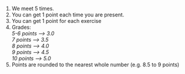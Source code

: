 1. We meet 5 times.
2. You can get 1 point each time you are present.
3. You can get 1 point for each exercise
4. Grades:
</br>*5-6 points --> 3.0*
</br>*7 points --> 3.5*
</br>*8 points --> 4.0*
</br>*9 points --> 4.5*
</br>*10 points --> 5.0*
5. Points are rounded to the nearest whole number (e.g. 8.5 to 9 points)
